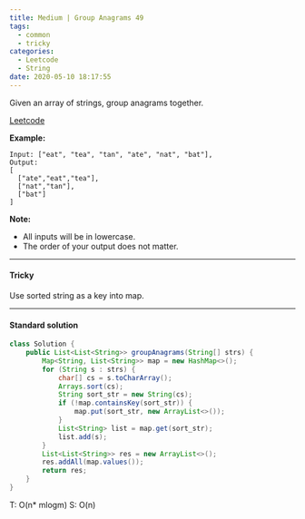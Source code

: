 ```yaml
---
title: Medium | Group Anagrams 49
tags:
  - common
  - tricky
categories:
  - Leetcode
  - String
date: 2020-05-10 18:17:55
---
```


Given an array of strings, group anagrams together.

[Leetcode](https://leetcode.com/problems/group-anagrams/)

<!--more-->

**Example:**

```
Input: ["eat", "tea", "tan", "ate", "nat", "bat"],
Output:
[
  ["ate","eat","tea"],
  ["nat","tan"],
  ["bat"]
]
```

**Note:**

- All inputs will be in lowercase.
- The order of your output does not matter.

---

#### Tricky 

Use sorted string as a key into map.

---

#### Standard solution  

```java
class Solution {
    public List<List<String>> groupAnagrams(String[] strs) {
        Map<String, List<String>> map = new HashMap<>();
        for (String s : strs) {
            char[] cs = s.toCharArray();
            Arrays.sort(cs);
            String sort_str = new String(cs);
            if (!map.containsKey(sort_str)) {
                map.put(sort_str, new ArrayList<>());
            }
            List<String> list = map.get(sort_str);
            list.add(s);
        }
        List<List<String>> res = new ArrayList<>();
        res.addAll(map.values());
        return res;
    }
}
```

T: O(n* mlogm)		S: O(n)